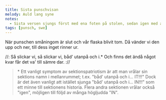 ```yaml
---
title: Sista punschvisan
melody: Auld lang syne
notes:
  - Sista versen sjungs först med ena foten på stolen, sedan igen med andra foten på stolen och slutligen en gång under bordet.
tags: [punsch, swe]
---
```


När punschen småningom är slut
och vår flaska blivit tom.
Då vänder vi den upp och ner,
till dess inget rinner ur.

//: Så slickar vi, så slickar vi,
båd' utanpå och i.\*
Och finns det ändå något kvar
får det va' till sämre dar. ://

> \* Ett vanligt symptom av sektionspatriotism är att man vrålar sin sektions namn i mellanrummet; t.ex. "båd' utanpå och i... IT!!!"
> Dock är det även vanligt att istället sjunga "båd' utanpå och i... IN!!!" som ett minne till sektionens historia.
> Flera andra sektionen vrålar också "igen", möjligen till följd av många högljudda "IN".
